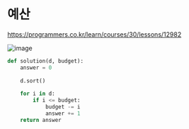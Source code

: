 # 예산

https://programmers.co.kr/learn/courses/30/lessons/12982

![image](https://user-images.githubusercontent.com/30613069/161631928-e1bb0430-a095-4738-b08c-54f1777cbea1.png)

```python
def solution(d, budget):
    answer = 0
    
    d.sort()
    
    for i in d:
        if i <= budget:
            budget -= i
            answer += 1
    return answer
```
